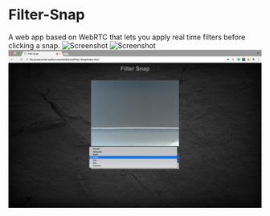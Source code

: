 # Filter-Snap
A web app based on WebRTC that lets you apply real time filters before clicking a snap.
![Screenshot](https://raw.githubusercontent.com/A7xSV/Filter-Snap/master/images/Screenshot%201.png)
![Screenshot](https://raw.githubusercontent.com/A7xSV/Filter-Snap/master/images/Screenshot%202.png)
![Screenshot](https://raw.githubusercontent.com/A7xSV/Filter-Snap/master/images/Screenshot%203.png)
